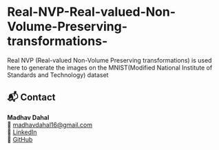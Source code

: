 # Real-NVP-Real-valued-Non-Volume-Preserving-transformations-
Real NVP (Real-valued Non-Volume Preserving transformations) is used here to generate the images on the MNIST(Modified National Institute of Standards and Technology) dataset

## 📬 Contact

**Madhav Dahal**  
📧 madhavdahal16@gmail.com  
🔗 [LinkedIn](https://www.linkedin.com/in/madhav-dahal-ms-9a1147b0)  
🔗 [GitHub](https://github.com/Madhav4487)
